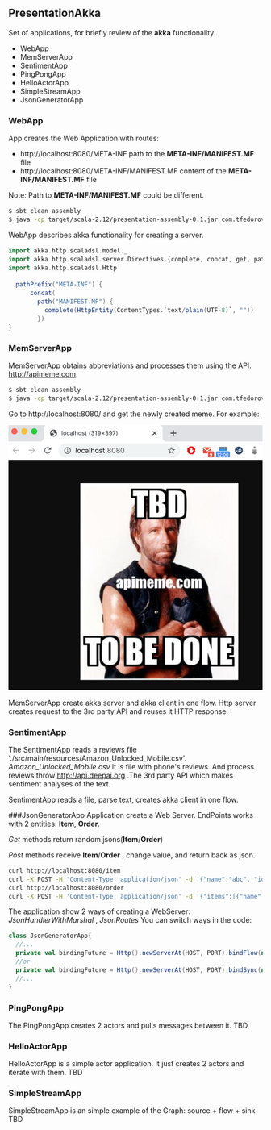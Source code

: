 ## PresentationAkka

Set of applications, for briefly review of the **akka** functionality.

  - WebApp
  - MemServerApp
  - SentimentApp
  - PingPongApp
  - HelloActorApp
  - SimpleStreamApp
  - JsonGeneratorApp
  
  
### WebApp

App creates the Web Application with routes:
  - http://localhost:8080/META-INF path to the **META-INF/MANIFEST.MF** file
  - http://localhost:8080/META-INF/MANIFEST.MF content of the **META-INF/MANIFEST.MF** file

Note: Path to **META-INF/MANIFEST.MF** could be different.
```sh
$ sbt clean assembly
$ java -cp target/scala-2.12/presentation-assembly-0.1.jar com.tfedorov.web.WebApp
```

WebApp describes akka functionality for creating a server.
```scala
import akka.http.scaladsl.model._
import akka.http.scaladsl.server.Directives.{complete, concat, get, path, pathPrefix}
import akka.http.scaladsl.Http

  pathPrefix("META-INF") {
      concat(
        path("MANIFEST.MF") {
          complete(HttpEntity(ContentTypes.`text/plain(UTF-8)`, ""))
        })
}
```
### MemServerApp
MemServerApp obtains abbreviations and processes them using the API: http://apimeme.com.

```sh
$ sbt clean assembly
$ java -cp target/scala-2.12/presentation-assembly-0.1.jar com.tfedorov.mem.MemServerApp
```
Go to  http://localhost:8080/ and get the newly created meme. For example:

![Screen shot example](https://github.com/tfedorov/presentationAkka/blob/master/src/main/resources/Meme.png?raw=true)

MemServerApp create akka server and akka client in one flow.
Http server creates request to the 3rd party API and reuses it HTTP response.

### SentimentApp
The SentimentApp reads a reviews file './src/main/resources/Amazon_Unlocked_Mobile.csv'. 
*Amazon_Unlocked_Mobile.csv* it is file with phone's reviews.
And process reviews throw http://api.deepai.org .The 3rd party API which makes sentiment analyses of the text.

SentimentApp reads a file, parse text, creates akka client in one flow.


###JsonGeneratorApp
Application create a Web Server. EndPoints works with 2 entities: **Item**, **Order**.

*Get* methods return random jsons(**Item**/**Order**)

*Post* methods receive **Item**/**Order** , change value, and return back as json.
```sh
curl http://localhost:8080/item
curl -X POST -H 'Content-Type: application/json' -d '{"name":"abc", "id": 42}' http://localhost:8080/item
curl http://localhost:8080/order
curl -X POST -H 'Content-Type: application/json' -d '{"items":[{"name":"abc", "id": 42},{"name":"2", "id": 2}]}' http://localhost:8080/order
```

The application show 2 ways of creating a WebServer: *JsonHandlerWithMarshal* , *JsonRoutes*
You can switch ways in the code:
```scala
class JsonGeneratorApp{
  //...
  private val bindingFuture = Http().newServerAt(HOST, PORT).bindFlow(new JsonRoutes().route)
  //or
  private val bindingFuture = Http().newServerAt(HOST, PORT).bindSync(new JsonHandlerWithMarshal().requestHandler)
  //...
}
```

### PingPongApp
The PingPongApp creates 2 actors and pulls messages between it.
TBD

### HelloActorApp
HelloActorApp is a simple actor application. It just creates 2 actors and iterate with them.
TBD

### SimpleStreamApp
SimpleStreamApp is an simple example of the Graph: source + flow + sink
TBD


